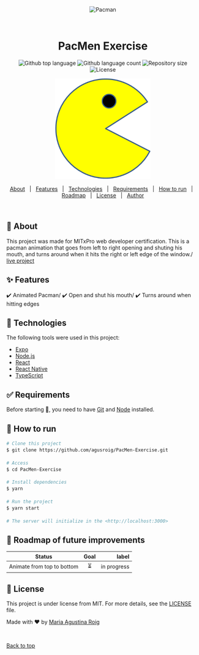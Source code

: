 <div align="center" id="top"> 
  <img src="./.github/app.gif" alt="Pacman" />

  &#xa0;

  <!-- <a href="https://pacman.netlify.app">Demo</a> -->
</div>

<h1 align="center">PacMen Exercise</h1>

<p align="center">
  <img alt="Github top language" src="https://img.shields.io/github/languages/top/agusroig/pacman?color=56BEB8">

  <img alt="Github language count" src="https://img.shields.io/github/languages/count/agusroig/pacman?color=fd8c73">

  <img alt="Repository size" src="https://img.shields.io/github/repo-size/agusroig/pacman?color=58a6ff">

  <img alt="License" src="https://img.shields.io/github/license/agusroig/pacman?color=bb58ff">

  <!-- <img alt="Github issues" src="https://img.shields.io/github/issues/agusroig/pacman?color=56BEB8" /> -->

  <!-- <img alt="Github forks" src="https://img.shields.io/github/forks/agusroig/pacman?color=56BEB8" /> -->

  <!-- <img alt="Github stars" src="https://img.shields.io/github/stars/agusroig/pacman?color=56BEB8" /> -->
</p>

<!-- Status -->

<!-- <h4 align="center"> 
	🚧  Pacman 🚀 Under construction...  🚧
</h4> 

<hr> -->
<p align="center">
  <img width="250" height="264" src="images/PacMan1.png">
</p>

<p align="center">
  <a href="#dart-about">About</a> &#xa0; | &#xa0; 
  <a href="#sparkles-features">Features</a> &#xa0; | &#xa0;
  <a href="#rocket-technologies">Technologies</a> &#xa0; | &#xa0;
  <a href="#white_check_mark-requirements">Requirements</a> &#xa0; | &#xa0;
  <a href="#checkered_flag-how-to-run">How to run</a> &#xa0; | &#xa0;
    <a href="#calendar-roadmap-of-future-improvements">Roadmap</a> &#xa0; | &#xa0;
  <a href="#memo-license">License</a> &#xa0; | &#xa0;
  <a href="https://github.com/agusroig" target="_blank">Author</a>
</p>

<br>

## :dart: About ##

This project was made for MITxPro web developer certification. This is a pacman animation that goes from left to right opening and shuting his mouth, and turns around when it hits the right or left edge of the window./
[live project](https://agusroig.github.io/PacMen-Exercise/)  

## :sparkles: Features ##

:heavy_check_mark: Animated Pacman/
:heavy_check_mark: Open and shut his mouth/
:heavy_check_mark: Turns around when hitting edges

## :rocket: Technologies ##

The following tools were used in this project:

- [Expo](https://expo.io/)
- [Node.js](https://nodejs.org/en/)
- [React](https://pt-br.reactjs.org/)
- [React Native](https://reactnative.dev/)
- [TypeScript](https://www.typescriptlang.org/)

## :white_check_mark: Requirements ##

Before starting :checkered_flag:, you need to have [Git](https://git-scm.com) and [Node](https://nodejs.org/en/) installed.

## :checkered_flag: How to run ##

```bash
# Clone this project
$ git clone https://github.com/agusroig/PacMen-Exercise.git

# Access
$ cd PacMen-Exercise

# Install dependencies
$ yarn

# Run the project
$ yarn start

# The server will initialize in the <http://localhost:3000>
```

## :calendar: Roadmap of future improvements ##

| Status                        | Goal          | label  |
| ------------- |:-------------:| -----:|
| Animate from top to bottom  | :hourglass_flowing_sand: | in progress |

## :memo: License ##

This project is under license from MIT. For more details, see the [LICENSE](LICENSE.md) file.


Made with :heart: by <a href="https://github.com/agusroig" target="_blank">Maria Agustina Roig</a>

&#xa0;

<a href="#top">Back to top</a>
